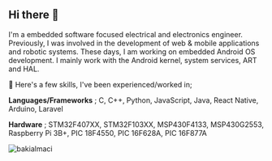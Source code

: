 ## Hi there 👋

I'm a embedded software focused electrical and electronics engineer. Previously, I was involved in the development of web & mobile applications and robotic systems. These days, I am working on embedded Android OS development. I mainly work with the Android kernel, system services, ART and HAL.

🔭 Here's a few skills, I've been experienced/worked in;

**Languages/Frameworks** ; C, C++, Python, JavaScript, Java, React Native, Arduino, Laravel

**Hardware** ; STM32F407XX, STM32F103XX, MSP430F4133, MSP430G2553, Raspberry Pi 3B+, PIC 18F4550, PIC 16F628A, PIC 16F877A

<p align="left"> <img src="https://komarev.com/ghpvc/?username=bakialmaci" alt="bakialmaci" /> </p>
